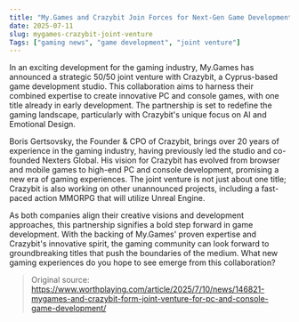 ```yaml
---
title: "My.Games and Crazybit Join Forces for Next-Gen Game Development"
date: 2025-07-11
slug: mygames-crazybit-joint-venture
Tags: ["gaming news", "game development", "joint venture"]
---
```


In an exciting development for the gaming industry, My.Games has announced a strategic 50/50 joint venture with Crazybit, a Cyprus-based game development studio. This collaboration aims to harness their combined expertise to create innovative PC and console games, with one title already in early development. The partnership is set to redefine the gaming landscape, particularly with Crazybit's unique focus on AI and Emotional Design.

Boris Gertsovsky, the Founder & CPO of Crazybit, brings over 20 years of experience in the gaming industry, having previously led the studio and co-founded Nexters Global. His vision for Crazybit has evolved from browser and mobile games to high-end PC and console development, promising a new era of gaming experiences. The joint venture is not just about one title; Crazybit is also working on other unannounced projects, including a fast-paced action MMORPG that will utilize Unreal Engine.

As both companies align their creative visions and development approaches, this partnership signifies a bold step forward in game development. With the backing of My.Games' proven expertise and Crazybit's innovative spirit, the gaming community can look forward to groundbreaking titles that push the boundaries of the medium. What new gaming experiences do you hope to see emerge from this collaboration?
> Original source: https://www.worthplaying.com/article/2025/7/10/news/146821-mygames-and-crazybit-form-joint-venture-for-pc-and-console-game-development/